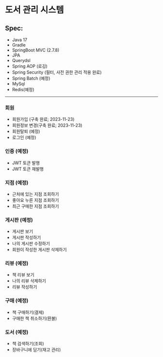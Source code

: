 # 도서 관리 시스템

## Spec: 
* Java 17
* Gradle
* SpringBoot MVC (2.7.8)
* JPA
* Querydsl
* Spring AOP (로깅)
* Spring Security (필터, 사전 권한 관리 적용 완료)
* Spring Batch (예정)
* MySql
* Redis(예정)

----

### 회원

* 회원가입 (구축 완료; 2023-11-23)
* 회원정보 변경(구축 완료; 2023-11-23)
* 회원탈퇴 (예정)
* 로그인 (예정)

### 인증 (예정)
* JWT 토큰 발행
* JWT 토큰 재발행

### 지점 (예정)
* 근처에 있는 지점 조회하기
* 좋아요 누른 지점 조회하기
* 최근 구매한 지점 조회하기

### 게시판 (예정)
* 게시판 보기
* 게시판 작성하기
* 나의 게시판 수정하기
* 회원이 작성한 게시판 삭제하기

### 리뷰 (예정)
* 책 리뷰 보기
* 나의 리뷰 삭제하기
* 리뷰 작성하기

### 구매 (예정)
* 책 구매하기(결제)
* 구매한 책 취소하기(환불)

### 도서 (예정)
* 책 검색하기(조회)
* 장바구니에 담기(재고 관리)

